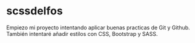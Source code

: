 # scssdelfos
Empiezo mi proyecto intentando aplicar buenas practicas de Git y Github. También intentaré añadir estilos con CSS, Bootstrap y SASS.
